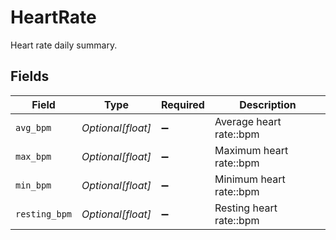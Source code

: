 # HeartRate

Heart rate daily summary.


## Fields

| Field                   | Type                    | Required                | Description             |
| ----------------------- | ----------------------- | ----------------------- | ----------------------- |
| `avg_bpm`               | *Optional[float]*       | :heavy_minus_sign:      | Average heart rate::bpm |
| `max_bpm`               | *Optional[float]*       | :heavy_minus_sign:      | Maximum heart rate::bpm |
| `min_bpm`               | *Optional[float]*       | :heavy_minus_sign:      | Minimum heart rate::bpm |
| `resting_bpm`           | *Optional[float]*       | :heavy_minus_sign:      | Resting heart rate::bpm |